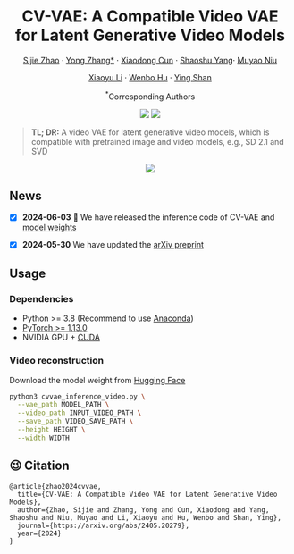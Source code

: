 <div align="center">
<h1>CV-VAE: A Compatible Video VAE for Latent 
Generative Video Models</h1>

[Sijie Zhao](https://scholar.google.com/citations?user=tZ3dS3MAAAAJ) · [Yong Zhang*](https://yzhang2016.github.io/) · [Xiaodong Cun](https://vinthony.github.io/academic/) · [Shaoshu Yang]()· [Muyao Niu]()

[Xiaoyu Li](https://xiaoyu258.github.io/) · [Wenbo Hu](https://wbhu.github.io/) · [Ying Shan](https://scholar.google.com/citations?user=4oXBp9UAAAAJ&hl=en)

<sup>*</sup>Corresponding Authors


<a href='https://ailab-cvc.github.io/cvvae/index.html'><img src='https://img.shields.io/badge/Project-Page-green'></a>
<a href='https://arxiv.org/abs/2405.20279'><img src='https://img.shields.io/badge/Technique-Report-red'></a>


</div>

> **TL; DR:** A video VAE for latent generative video models, which is compatible with pretrained image and video models, e.g., SD 2.1 and SVD

<p align="center">
  <img src="assets/i2v_and_t2v_results.gif">
</p>


## News

- [x] **2024-06-03** :hugs: We have released the inference code of CV-VAE and [model weights](https://huggingface.co/AILab-CVC/CV-VAE/tree/main) 

- [x] **2024-05-30**  We have updated the [arXiv preprint](https://arxiv.org/abs/2405.20279)

## Usage

### Dependencies
- Python >= 3.8 (Recommend to use [Anaconda](https://www.anaconda.com/download/#linux))
- [PyTorch >= 1.13.0](https://pytorch.org/)
- NVIDIA GPU + [CUDA](https://developer.nvidia.com/cuda-downloads)


### Video reconstruction

Download the model weight from [Hugging Face](https://huggingface.co/AILab-CVC/CV-VAE/tree/main)

```bash
python3 cvvae_inference_video.py \
  --vae_path MODEL_PATH \
  --video_path INPUT_VIDEO_PATH \
  --save_path VIDEO_SAVE_PATH \
  --height HEIGHT \
  --width WIDTH 
```


## 😉 Citation
```
@article{zhao2024cvvae,
  title={CV-VAE: A Compatible Video VAE for Latent Generative Video Models},
  author={Zhao, Sijie and Zhang, Yong and Cun, Xiaodong and Yang, Shaoshu and Niu, Muyao and Li, Xiaoyu and Hu, Wenbo and Shan, Ying},
  journal={https://arxiv.org/abs/2405.20279},
  year={2024}
}
```